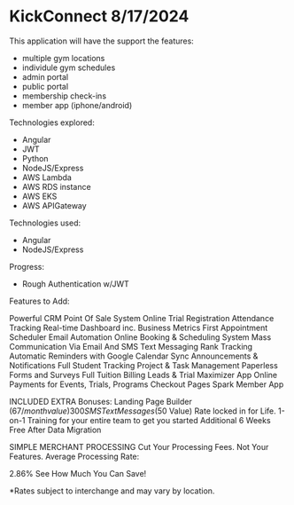 # KickConnect 8/17/2024
This application will have the support the features:
 - multiple gym locations
 - individule gym schedules
 - admin portal
 - public portal
 - membership check-ins
 - member app (iphone/android)

Technologies explored:
 - Angular
 - JWT 
 - Python
 - NodeJS/Express 
 - AWS Lambda
 - AWS RDS instance
 - AWS EKS
 - AWS APIGateway

Technologies used:
 - Angular
 - NodeJS/Express 

Progress:
 - Rough Authentication w/JWT





Features to Add:

Powerful CRM
Point Of Sale System
Online Trial Registration
Attendance Tracking
Real-time Dashboard inc. Business Metrics
First Appointment Scheduler
Email Automation
Online Booking & Scheduling System
Mass Communication Via Email And SMS Text Messaging
Rank Tracking
Automatic Reminders with Google Calendar Sync
Announcements & Notifications
Full Student Tracking
Project & Task Management
Paperless Forms and Surveys
Full Tuition Billing
Leads & Trial Maximizer App
Online Payments for Events, Trials, Programs
Checkout Pages
Spark Member App

INCLUDED EXTRA Bonuses:
Landing Page Builder ($67/month value)
300 SMS Text Messages ($50 Value)
Rate locked in for Life.
1-on-1 Training for your entire team to get you started
Additional 6 Weeks Free After Data Migration

SIMPLE MERCHANT PROCESSING
Cut Your Processing Fees. Not Your Features.
Average Processing Rate:

2.86%
See How Much You Can Save!

*Rates subject to interchange and may vary by location.